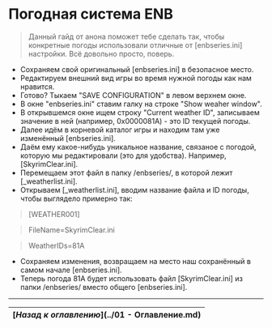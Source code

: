 # Погодная система ENB

> Данный гайд от анона поможет тебе сделать так, чтобы конкретные погоды использовали отличные от [enbseries.ini] настройки. Всё довольно просто, поверь.

+ Сохраняем свой оригинальный [enbseries.ini] в безопасное место.
+ Редактируем внешний вид игры во время нужной погоды как нам нравится.
+ Готово? Тыкаем "SAVE CONFIGURATION" в левом верхнем окне.
+ В окне "enbseries.ini" ставим галку на строке "Show weaher window".
+ В открывшемся окне ищем строку "Current weather ID", записываем значение в ней (например, 0x0000081A) - это ID текущей погоды.
+ Далее идём в корневой каталог игры и находим там уже изменённый [enbseries.ini].
+ Даём ему какое-нибудь уникальное название, связаное с погодой, которую мы редактировали (это для удобства). Например, [SkyrimClear.ini].
+ Перемещаем этот файл в папку /enbseries/, в которой лежит [_weatherlist.ini].
+ Открываем [_weatherlist.ini], вводим название файла и ID погоды, чтобы выглядело примерно так:

> [WEATHER001]

> FileName=SkyrimClear.ini

> WeatherIDs=81A

+ Сохраняем изменения, возвращаем на место наш сохранённый в самом начале [enbseries.ini].
+ Теперь погода 81A будет использовать файл [SkyrimClear.ini] из папки /enbseries/ вместо общего [enbseries.ini].

------

|[*Назад к оглавлению*](../01 - Оглавление.md)|
|:---:|
